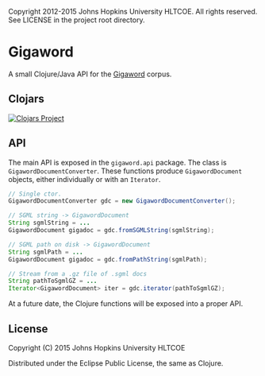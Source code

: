 Copyright 2012-2015 Johns Hopkins University HLTCOE. All rights
reserved. See LICENSE in the project root directory.

Gigaword
========

A small Clojure/Java API for the [Gigaword](https://catalog.ldc.upenn.edu/LDC2011T07) corpus.

## Clojars
[![Clojars Project](http://clojars.org/gigaword/latest-version.svg)](http://clojars.org/gigaword)

## API

The main API is exposed in the `gigaword.api` package. The class is
`GigawordDocumentConverter`. These functions produce `GigawordDocument`
objects, either individually or with an `Iterator`.

```java
// Single ctor.
GigawordDocumentConverter gdc = new GigawordDocumentConverter();

// SGML string -> GigawordDocument
String sgmlString = ...
GigawordDocument gigadoc = gdc.fromSGMLString(sgmlString);

// SGML path on disk -> GigawordDocument
String sgmlPath = ...
GigawordDocument gigadoc = gdc.fromPathString(sgmlPath);

// Stream from a .gz file of .sgml docs
String pathToSgmlGZ = ...
Iterator<GigawordDocument> iter = gdc.iterator(pathToSgmlGZ);
```

At a future date, the Clojure functions will be exposed into a proper API.

## License

Copyright (C) 2015 Johns Hopkins University HLTCOE

Distributed under the Eclipse Public License, the same as Clojure.
